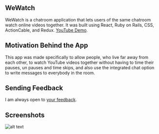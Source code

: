 ## WeWatch

WeWatch is a chatroom application that lets users of the same chatroom watch online videos together. It was built using React, Ruby on Rails, CSS, ActionCable, and Redux.
[YouTube Demo](https://www.youtube.com/watch?v=BarrjKgcmb0).

## Motivation Behind the App

This app was made specifically to allow people, who live far away from each other, to watch YouTube videos together without having to time their pauses, un pauses and time skips, and also use the integrated chat option to write messages to everybody in the room.

## Sending Feedback

I am always open to [your feedback](https://github.com/DrDrakula/WeWatch/issues).


## Screenshots

![alt text]("/log_in.png")
